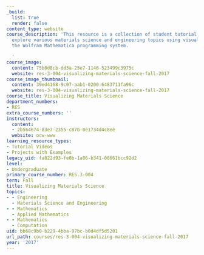```yaml
---
_build:
  list: true
  render: false
content_type: website
course_description: 'This resource is a collection of student tutorial videos that
  explore various materials science and engineering topics using visualizations in
  the Wolfram Mathematica programming system.

  '
course_image:
  content: 75b0d8cb-dd3a-25e7-1146-523499c3975c
  website: res-3-004-visualizing-materials-science-fall-2017
course_image_thumbnail:
  content: 39ed4168-9c07-aab1-0200-6483711fa96c
  website: res-3-004-visualizing-materials-science-fall-2017
course_title: Visualizing Materials Science
department_numbers:
- RES
extra_course_numbers: ''
instructors:
  content:
  - 2b564674-83e7-2355-c87b-0e1734d4c8ee
  website: ocw-www
learning_resource_types:
- Tutorial Videos
- Projects with Examples
legacy_uid: fa822d93-fe8b-1a86-b341-08661bcc92d2
level:
- Undergraduate
primary_course_number: RES.3-004
term: Fall
title: Visualizing Materials Science
topics:
- - Engineering
  - Materials Science and Engineering
- - Mathematics
  - Applied Mathematics
- - Mathematics
  - Computation
uid: bb68c9b0-b229-4bba-97bc-b0d4df5d5201
url_path: courses/res-3-004-visualizing-materials-science-fall-2017
year: '2017'
---
```

